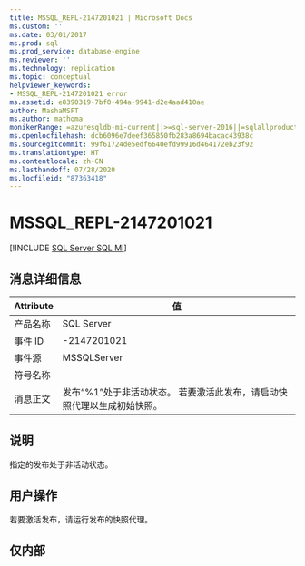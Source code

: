 ```yaml
---
title: MSSQL_REPL-2147201021 | Microsoft Docs
ms.custom: ''
ms.date: 03/01/2017
ms.prod: sql
ms.prod_service: database-engine
ms.reviewer: ''
ms.technology: replication
ms.topic: conceptual
helpviewer_keywords:
- MSSQL_REPL-2147201021 error
ms.assetid: e8390319-7bf0-494a-9941-d2e4aad410ae
author: MashaMSFT
ms.author: mathoma
monikerRange: =azuresqldb-mi-current||>=sql-server-2016||=sqlallproducts-allversions
ms.openlocfilehash: dcb6096e7deef365850fb283a8694bacac43938c
ms.sourcegitcommit: 99f61724de5edf6640efd99916d464172eb23f92
ms.translationtype: HT
ms.contentlocale: zh-CN
ms.lasthandoff: 07/28/2020
ms.locfileid: "87363418"
---
```

# <a name="mssql_repl-2147201021"></a>MSSQL_REPL-2147201021
[!INCLUDE [SQL Server SQL MI](../../includes/applies-to-version/sql-asdbmi.md)]
    
## <a name="message-details"></a>消息详细信息  
  
|Attribute|值|  
|-|-|  
|产品名称|SQL Server|  
|事件 ID|-2147201021|  
|事件源|MSSQLServer|  
|符号名称||  
|消息正文|发布“%1”处于非活动状态。 若要激活此发布，请启动快照代理以生成初始快照。|  
  
## <a name="explanation"></a>说明  
 指定的发布处于非活动状态。  
  
## <a name="user-action"></a>用户操作  
 若要激活发布，请运行发布的快照代理。  
  
## <a name="internal-only"></a>仅内部  
  
